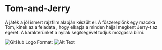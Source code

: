 # Tom-and-Jerry

A játék a jól ismert rajzfilm alapján készült el. A főszereplőnk egy macska Tom, kinek az a feladata , hogy elkapja a minden hájjal megkent Jerry-t az egeret. A karakterünket a nyilak segítségével tudjuk mozgásra bírni. 



![GitHub Logo](/images/logo.png)
Format: ![Alt Text](file:///C:/Users/Nashnoush%20%C3%81d%C3%A1m/Pictures/tomj.PNG)
